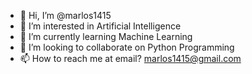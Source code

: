- 👋 Hi, I’m @marlos1415
- 👀 I’m interested in Artificial Intelligence
- 🌱 I’m currently learning Machine Learning
- 💞️ I’m looking to collaborate on Python Programming
- 📫 How to reach me at email? marlos1415@gmail.com 

<!---
marlos1415/marlos1415 is a ✨ special ✨ repository because its `README.md` (this file) appears on your GitHub profile.
You can click the Preview link to take a look at your changes.
--->
